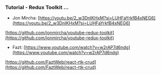 ### Tutorial - Redux Toolkit ...

* Jon Mircha:
[https://youtu.be/2_w3DnIKHxM?si=LUHFaYrkfB4xNEG6](https://youtu.be/2_w3DnIKHxM?si=LUHFaYrkfB4xNEG6)

[https://github.com/jonmircha/youtube-redux-toolkit](https://github.com/jonmircha/youtube-redux-toolkit)

* Fazt:
[https://www.youtube.com/watch?v=w2rAP7d6ndg](https://www.youtube.com/watch?v=w2rAP7d6ndg)

[https://github.com/FaztWeb/react-rtk-crud](https://github.com/FaztWeb/react-rtk-crud)